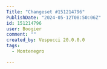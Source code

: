 ```yaml
---
Title: "Changeset #151214796"
PublishDate: "2024-05-12T08:50:06Z"
id: 151214796
user: Boogier
comment: ""
created_by: Vespucci 20.0.0.0
tags:
  - Montenegro

---
```

